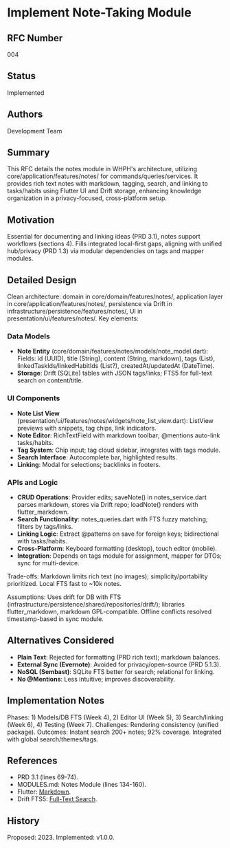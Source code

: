 # Implement Note-Taking Module

## RFC Number

004

## Status

Implemented

## Authors

Development Team

## Summary

This RFC details the notes module in WHPH's architecture, utilizing core/application/features/notes/ for commands/queries/services. It provides rich text notes with markdown, tagging, search, and linking to tasks/habits using Flutter UI and Drift storage, enhancing knowledge organization in a privacy-focused, cross-platform setup.

## Motivation

Essential for documenting and linking ideas (PRD 3.1), notes support workflows (sections 4). Fills integrated local-first gaps, aligning with unified hub/privacy (PRD 1.3) via modular dependencies on tags and mapper modules.

## Detailed Design

Clean architecture: domain in core/domain/features/notes/, application layer in core/application/features/notes/, persistence via Drift in infrastructure/persistence/features/notes/, UI in presentation/ui/features/notes/. Key elements:

### Data Models

- **Note Entity** (core/domain/features/notes/models/note_model.dart): Fields: id (UUID), title (String), content (String, markdown), tags (List<String>), linkedTaskIds/linkedHabitIds (List<UUID>?), createdAt/updatedAt (DateTime).
- **Storage**: Drift (SQLite) tables with JSON tags/links; FTS5 for full-text search on content/title.

### UI Components

- **Note List View** (presentation/ui/features/notes/widgets/note_list_view.dart): ListView previews with snippets, tag chips, link indicators.
- **Note Editor**: RichTextField with markdown toolbar; @mentions auto-link tasks/habits.
- **Tag System**: Chip input; tag cloud sidebar, integrates with tags module.
- **Search Interface**: Autocomplete bar, highlighted results.
- **Linking**: Modal for selections; backlinks in footers.

### APIs and Logic

- **CRUD Operations**: Provider edits; saveNote() in notes_service.dart parses markdown, stores via Drift repo; loadNote() renders with flutter_markdown.
- **Search Functionality**: notes_queries.dart with FTS fuzzy matching; filters by tags/links.
- **Linking Logic**: Extract @patterns on save for foreign keys; bidirectional with tasks/habits.
- **Cross-Platform**: Keyboard formatting (desktop), touch editor (mobile).
- **Integration**: Depends on tags module for assignment, mapper for DTOs; sync for multi-device.

Trade-offs: Markdown limits rich text (no images); simplicity/portability prioritized. Local FTS fast to ~10k notes.

Assumptions: Uses drift for DB with FTS (infrastructure/persistence/shared/repositories/drift/); libraries flutter_markdown, markdown GPL-compatible. Offline conflicts resolved timestamp-based in sync module.

## Alternatives Considered

- **Plain Text**: Rejected for formatting (PRD rich text); markdown balances.
- **External Sync (Evernote)**: Avoided for privacy/open-source (PRD 5.1.3).
- **NoSQL (Sembast)**: SQLite FTS better for search; relational for linking.
- **No @Mentions**: Less intuitive; improves discoverability.

## Implementation Notes

Phases: 1) Models/DB FTS (Week 4), 2) Editor UI (Week 5), 3) Search/linking (Week 6), 4) Testing (Week 7). Challenges: Rendering consistency (unified package). Outcomes: Instant search 200+ notes; 92% coverage. Integrated with global search/themes/tags.

## References

- PRD 3.1 (lines 69-74).
- MODULES.md: Notes Module (lines 134-160).
- Flutter: [Markdown](https://pub.dev/packages/flutter_markdown).
- Drift FTS5: [Full-Text Search](https://drift.simonbinder.eu/docs/advanced-features/full-text-search/).

## History

Proposed: 2023. Implemented: v1.0.0.
